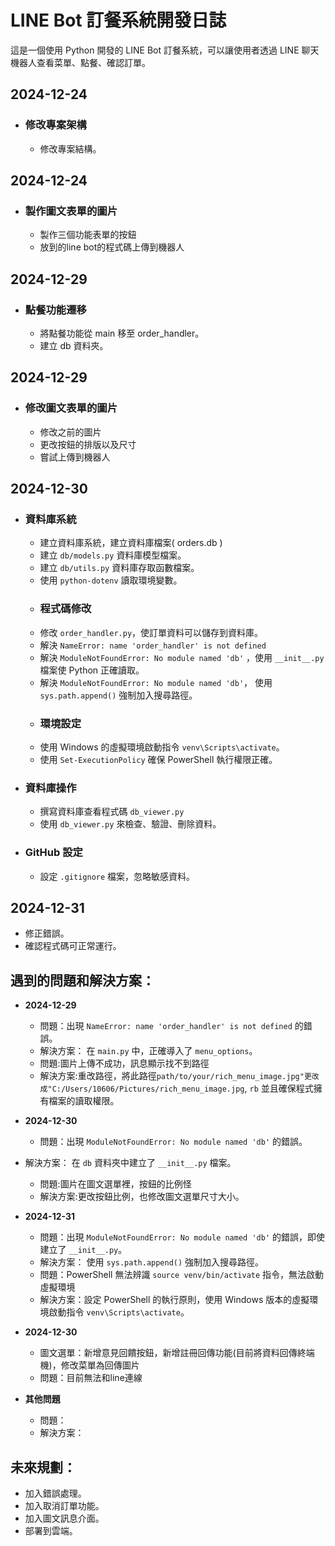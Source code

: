 # LINE Bot 訂餐系統開發日誌

這是一個使用 Python 開發的 LINE Bot 訂餐系統，可以讓使用者透過 LINE 聊天機器人查看菜單、點餐、確認訂單。

## 2024-12-24
*   ### 修改專案架構
    * 修改專案結構。
## 2024-12-24
*   ### 製作圖文表單的圖片
    * 製作三個功能表單的按鈕
    * 放到的line bot的程式碼上傳到機器人

## 2024-12-29
*   ### 點餐功能遷移
    * 將點餐功能從 main 移至 order_handler。
    * 建立 db 資料夾。
## 2024-12-29
*   ### 修改圖文表單的圖片
    * 修改之前的圖片
    * 更改按鈕的排版以及尺寸
    * 嘗試上傳到機器人

## 2024-12-30
*   ### 資料庫系統
    *  建立資料庫系統，建立資料庫檔案( orders.db )
    *  建立 `db/models.py` 資料庫模型檔案。
    *  建立 `db/utils.py` 資料庫存取函數檔案。
    *  使用 `python-dotenv` 讀取環境變數。
    *   ### 程式碼修改
    *  修改 `order_handler.py`，使訂單資料可以儲存到資料庫。
    *  解決 `NameError: name 'order_handler' is not defined`
    *  解決 `ModuleNotFoundError: No module named 'db'` ，使用 `__init__.py` 檔案使 Python 正確讀取。
    *  解決 `ModuleNotFoundError: No module named 'db'`， 使用 `sys.path.append()` 強制加入搜尋路徑。
    *  ### 環境設定
    *  使用 Windows 的虛擬環境啟動指令 `venv\Scripts\activate`。
    * 使用 `Set-ExecutionPolicy` 確保 PowerShell 執行權限正確。
*  ### 資料庫操作
    * 撰寫資料庫查看程式碼 `db_viewer.py`
    * 使用 `db_viewer.py` 來檢查、驗證、刪除資料。
*  ### GitHub 設定
    * 設定 `.gitignore` 檔案，忽略敏感資料。
## 2024-12-31
 *   修正錯誤。
 *   確認程式碼可正常運行。


## 遇到的問題和解決方案：
*   **2024-12-29**
    *  問題：出現 `NameError: name 'order_handler' is not defined` 的錯誤。
    *  解決方案： 在 `main.py` 中，正確導入了 `menu_options`。
    *  問題:圖片上傳不成功，訊息顯示找不到路徑
    *  解決方案:重改路徑，將此路徑`path/to/your/rich_menu_image.jpg"更改成"C:/Users/10606/Pictures/rich_menu_image.jpg`, `rb`
       並且確保程式擁有檔案的讀取權限。 
*   **2024-12-30**
    *  問題：出現 `ModuleNotFoundError: No module named 'db'` 的錯誤。
*   解決方案： 在 `db` 資料夾中建立了 `__init__.py` 檔案。
    * 問題:圖片在圖文選單裡，按鈕的比例怪
    * 解決方案:更改按鈕比例，也修改圖文選單尺寸大小。
      
*  **2024-12-31**
    *  問題：出現 `ModuleNotFoundError: No module named 'db'` 的錯誤，即使建立了 `__init__.py`。
    *  解決方案： 使用 `sys.path.append()` 強制加入搜尋路徑。
    *  問題：PowerShell 無法辨識 `source venv/bin/activate` 指令，無法啟動虛擬環境
    * 解決方案：設定 PowerShell 的執行原則，使用 Windows 版本的虛擬環境啟動指令 `venv\Scripts\activate`。

*  **2024-12-30**
    * 圖文選單：新增意見回饋按鈕，新增註冊回傳功能(目前將資料回傳終端機)，修改菜單為回傳圖片
    * 問題：目前無法和line連線      

    
      

* **其他問題**
    * 問題：
    * 解決方案：

## 未來規劃：
*   加入錯誤處理。
*   加入取消訂單功能。
*   加入圖文訊息介面。
*   部署到雲端。
